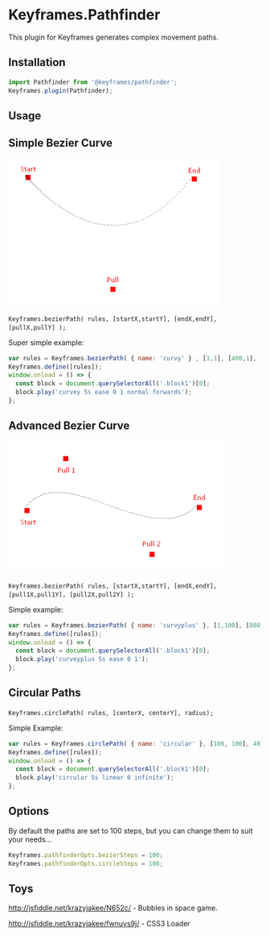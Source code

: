 Keyframes.Pathfinder
====================

This plugin for Keyframes generates complex movement paths.

Installation
-----

```javascript
import Pathfinder from '@keyframes/pathfinder';
Keyframes.plugin(Pathfinder);
```

Usage
-----

## Simple Bezier Curve
![](https://raw.githubusercontent.com/Keyframes/Keyframes.Pathfinder/6c225cfb/screenshots/a.png)

```Keyframes.bezierPath( rules, [startX,startY], [endX,endY], [pullX,pullY] );```

Super simple example:
```javascript
var rules = Keyframes.bezierPath( { name: 'curvy' } , [1,1], [400,1], [200,300] );
Keyframes.define([rules]);
window.onload = () => {
  const block = document.querySelectorAll('.block1')[0];
  block.play('curvey 5s ease 0 1 normal forwards');
};
```

## Advanced Bezier Curve

![](https://raw.githubusercontent.com/Keyframes/Keyframes.Pathfinder/6c225cfb/screenshots/b.png)

```Keyframes.bezierPath( rules, [startX,startY], [endX,endY], [pull1X,pull1Y], [pull2X,pull2Y] );```

Simple example:
```javascript
var rules = Keyframes.bezierPath( { name: 'curvyplus' }, [1,100], [800,100], [400,-100], [50, 600]);
Keyframes.define([rules]);
window.onload = () => {
  const block = document.querySelectorAll('.block1')[0];
  block.play('curveyplus 5s ease 0 1');
};
```

## Circular Paths

```Keyframes.circlePath( rules, [centerX, centerY], radius);```

Simple Example:
```javascript
var rules = Keyframes.circlePath( { name: 'circular' }, [100, 100], 40);
Keyframes.define([rules]);
window.onload = () => {
  const block = document.querySelectorAll('.block1')[0];
  block.play('circular 5s linear 0 infinite');
};
```

## Options

By default the paths are set to 100 steps, but you can change them to suit your needs...
```javascript
Keyframes.pathfinderOpts.bezierSteps = 100;
Keyframes.pathfinderOpts.circleSteps = 100;
```

## Toys

http://jsfiddle.net/krazyjakee/N652c/ - Bubbles in space game.

http://jsfiddle.net/krazyjakee/fwnuys9j/ - CSS3 Loader
